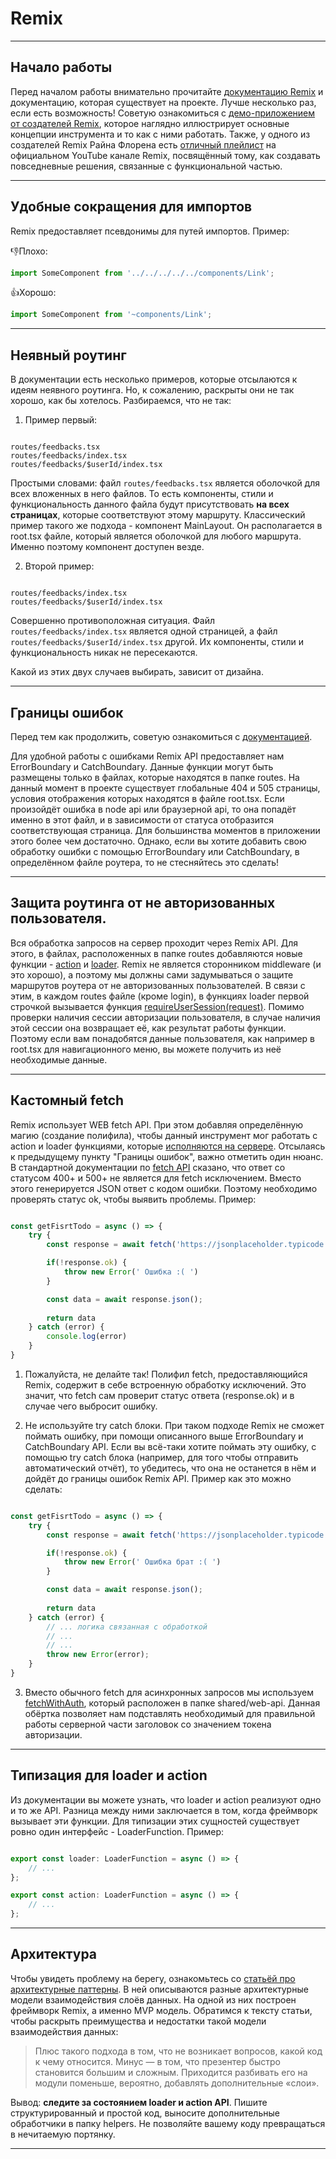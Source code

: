 # Remix

---

## Начало работы

Перед началом работы внимательно прочитайте [документацию Remix](https://remix.run/docs/en/v1) и документацию, которая существует на проекте.
Лучше несколько раз, если есть возможность! Советую ознакомиться с [демо-приложением от создателей Remix](https://remix.run/docs/en/v1/tutorials/jokes),
которое наглядно иллюстрирует основные концепции инструмента и то как с ними работать. Также, у одного из создателей Remix Райна Флорена
есть [отличный плейлист](https://www.youtube.com/watch?v=jd_bin5HPrw&list=PLXoynULbYuEDG2wBFSZ66b85EIspy3fy6&ab_channel=Remix)
на официальном YouTube канале Remix, посвящённый тому, как создавать повседневные решения, связанные с функциональной частью.

---

## Удобные сокращения для импортов

Remix предоставляет псевдонимы для путей импортов. Пример:

👎Плохо:

```javascript
import SomeComponent from '../../../../../components/Link';
```

👍Хорошо:

```javascript
import SomeComponent from '~components/Link';
```

---

## Неявный роутинг

В документации есть несколько примеров, которые отсылаются к идеям неявного роутинга.
Но, к сожалению, раскрыты они не так хорошо, как бы хотелось. Разбираемся, что не так:

1. Пример первый:

```

routes/feedbacks.tsx
routes/feedbacks/index.tsx
routes/feedbacks/$userId/index.tsx

```

Простыми словами: файл `routes/feedbacks.tsx` является оболочкой для всех вложенных в него файлов.
То есть компоненты, стили и функциональность данного файла будут присутствовать **на всех страницах**, которые соответствуют этому маршруту.
Классический пример такого же подхода - компонент MainLayout.
Он располагается в root.tsx файле, который является оболочкой для любого маршрута. Именно поэтому компонент доступен везде.

2. Второй пример:

```

routes/feedbacks/index.tsx
routes/feedbacks/$userId/index.tsx

```

Совершенно противоположная ситуация. Файл `routes/feedbacks/index.tsx` является одной страницей,
а файл `routes/feedbacks/$userId/index.tsx` другой. Их компоненты, стили и функциональность никак не пересекаются.

Какой из этих двух случаев выбирать, зависит от дизайна.

---

## Границы ошибок

Перед тем как продолжить, советую ознакомиться с [документацией](https://remix.run/docs/en/v1/guides/errors#root-error-boundary).

Для удобной работы с ошибками Remix API предоставляет нам ErrorBoundary и CatchBoundary. Данные функции могут быть размещены только
в файлах, которые находятся в папке routes. На данный момент в проекте существует глобальные 404 и 505 страницы, условия отображения которых
находятся в файле root.tsx. Если произойдёт ошибка в node api или браузерной api, то она попадёт именно в этот файл, и в зависимости
от статуса отобразится соответствующая страница. Для большинства моментов в приложении этого более чем достаточно.
Однако, если вы хотите добавить свою обработку ошибки с помощью ErrorBoundary или CatchBoundary, в определённом файле роутера, то не
стесняйтесь это сделать!

---

## Защита роутинга от не авторизованных пользователя.

Вся обработка запросов на сервер проходит через Remix API. Для этого, в файлах, расположенных в папке routes добавляются
новые функции - [action](https://remix.run/docs/en/v1/api/conventions#action) и [loader](https://remix.run/docs/en/v1/api/conventions#loader).
Remix не является сторонником middleware (и это хорошо), а поэтому мы должны сами задумываться о защите маршрутов роутера
от не авторизованных пользователей. В связи с этим, в каждом routes файле (кроме login), в функциях loader первой строчкой вызывается
функция [requireUserSession(request)](./assets/index.md). Помимо проверки наличия сессии авторизации пользователя, в случае наличия этой сессии она возвращает
её, как результат работы функции. Поэтому если вам понадобятся данные пользователя, как например в root.tsx для навигационного меню,
вы можете получить из неё необходимые данные.

---

## Кастомный fetch

Remix использует WEB fetch API. При этом добавляя определённую магию (создание полифила), чтобы данный инструмент
мог работать с action и loader функциями, которые [исполняются на сервере](https://remix.run/docs/en/v1/guides/constraints).
Отсылаясь к предыдущему пункту "Границы ошибок", важно отметить один нюанс. В стандартной документации по [fetch API](https://developer.mozilla.org/ru/docs/Web/API/Fetch_API)
сказано, что ответ со статусом 400+ и 500+ не является для fetch исключением. Вместо этого генерируется JSON ответ с кодом ошибки.
Поэтому необходимо проверять статус ok, чтобы выявить проблемы. Пример:

```js

const getFisrtTodo = async () => {
	try {
		const response = await fetch('https://jsonplaceholder.typicode.com/todos/1')

		if(!response.ok) {
			throw new Error(' Ошибка :( ')
		}

		const data = await response.json();
		
		return data
	} catch (error) {
		console.log(error)
	}
}

```

1. Пожалуйста, не делайте так! Полифил fetch, предоставляющийся Remix, содержит в себе встроенную обработку исключений. Это значит, что fetch
   сам проверит статус ответа (response.ok) и в случае чего выбросит ошибку.

2. Не используйте try catch блоки. При таком подходе Remix не сможет поймать ошибку, при помощи описанного выше ErrorBoundary и CatchBoundary API.
   Если вы всё-таки хотите поймать эту ошибку, с помощью try catch блока (например, для того чтобы отправить автоматический отчёт),
   то убедитесь, что она не останется в нём и дойдёт до границы ошибок Remix API. Пример как это можно сделать:

```js

const getFisrtTodo = async () => {
	try {
		const response = await fetch('https://jsonplaceholder.typicode.com/todos/1')

		if(!response.ok) {
			throw new Error(' Ошибка брат :( ')
		}

		const data = await response.json();
		
		return data
	} catch (error) {
		// ... логика связанная с обработкой
        // ...
        // ...
        throw new Error(error);
	}
}

```

3. Вместо обычного fetch для асинхронных запросов мы используем [fetchWithAuth](./assets/index.md), который расположен в папке shared/web-api.
   Данная обёртка позволяет нам подставлять необходимый для правильной работы серверной части заголовок со значением токена авторизации.

---

## Типизация для loader и action

Из документации вы можете узнать, что loader и action реализуют одно и то же API. Разница между ними заключается в том, когда
фреймворк вызывает эти функции. Для типизации этих сущностей существует ровно один интерфейс - LoaderFunction. Пример:

```js

export const loader: LoaderFunction = async () => {
	// ...
};

export const action: LoaderFunction = async () => {
	// ...
};
```

---

## Архитектура

Чтобы увидеть проблему на берегу, ознакомьтесь со [статьёй про архитектурные паттерны](https://doka.guide/js/architecture-mvc/#model-view-presenter).
В ней описываются разные архитектурные модели взаимодействия слоёв данных. На одной из них построен фреймворк Remix, а именно MVP модель.
Обратимся к тексту статьи, чтобы раскрыть преимущества и недостатки такой модели взаимодействия данных:

> Плюс такого подхода в том, что не возникает вопросов, какой код к чему относится.
> Минус — в том, что презентер быстро становится большим и сложным.
> Приходится разбивать его на модули поменьше, вероятно, добавлять дополнительные «слои».

Вывод: **следите за состоянием loader и action API**.
Пишите структурированный и простой код, выносите дополнительные обработчики в папку helpers.
Не позволяйте вашему коду превращаться в нечитаемую портянку.

---

